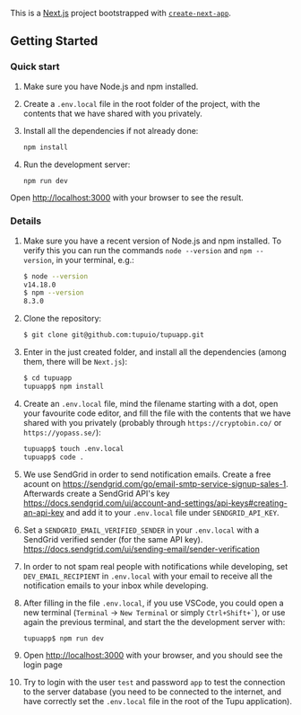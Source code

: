 This is a [Next.js](https://nextjs.org/) project bootstrapped with [`create-next-app`](https://github.com/vercel/next.js/tree/canary/packages/create-next-app).

## Getting Started

### Quick start

1. Make sure you have Node.js and npm installed.

1. Create a `.env.local` file in the root folder of the project, with the contents that we have shared with you privately.

1. Install all the dependencies if not already done:

   ```bash
   npm install
   ```

1. Run the development server:

   ```bash
   npm run dev
   ```

Open [http://localhost:3000](http://localhost:3000) with your browser to see the result.

### Details

1. Make sure you have a recent version of Node.js and npm installed. To verify this you can run the commands `node --version` and `npm --version`, in your terminal, e.g.:

   ```bash
   $ node --version
   v14.18.0
   $ npm --version
   8.3.0
   ```

1. Clone the repository:

   ```bash
   $ git clone git@github.com:tupuio/tupuapp.git
   ```

1. Enter in the just created folder, and install all the dependencies (among them, there will be `Next.js`):

   ```bash
   $ cd tupuapp
   tupuapp$ npm install
   ```

1. Create an `.env.local` file, mind the filename starting with a dot, open your favourite code editor, and fill the file with the contents that we have shared with you privately (probably through `https://cryptobin.co/` or `https://yopass.se/`):

   ```bash
   tupuapp$ touch .env.local
   tupuapp$ code .
   ```

1. We use SendGrid in order to send notification emails. 
Create a free acount on https://sendgrid.com/go/email-smtp-service-signup-sales-1. 
Afterwards create a SendGrid API's key https://docs.sendgrid.com/ui/account-and-settings/api-keys#creating-an-api-key
and add it to your `.env.local` file under `SENDGRID_API_KEY`. 

1. Set a `SENDGRID_EMAIL_VERIFIED_SENDER` in your `.env.local` with a SendGrid verified sender (for the same API key).
https://docs.sendgrid.com/ui/sending-email/sender-verification

1. In order to not spam real people with notifications while developing, set `DEV_EMAIL_RECIPIENT` in `.env.local` with your email to receive all the notification emails to your inbox while developing.

1. After filling in the file `.env.local`, if you use VSCode, you could open a new terminal (`Terminal` -> `New Terminal` or simply `` Ctrl+Shift+` ``), or use again the previous terminal, and start the the development server with:

   ```bash
   tupuapp$ npm run dev
   ```

1. Open [http://localhost:3000](http://localhost:3000) with your browser, and you should see the login page
1. Try to login with the user `test` and password `app` to test the connection to the server database (you need to be connected to the internet, and have correctly set the `.env.local` file in the root of the Tupu application).
